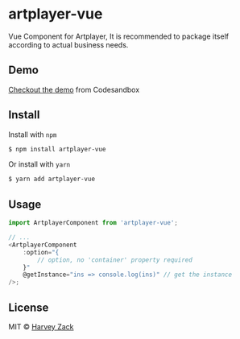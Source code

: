 # artplayer-vue

Vue Component for Artplayer, It is recommended to package itself according to actual business needs.

## Demo

[Checkout the demo](https://codesandbox.io/s/6z76lm109n) from Codesandbox

## Install

Install with `npm`

```bash
$ npm install artplayer-vue
```

Or install with `yarn`

```bash
$ yarn add artplayer-vue
```

## Usage

```js
import ArtplayerComponent from 'artplayer-vue';

// ...
<ArtplayerComponent
    :option="{
        // option, no 'container' property required
    }"
    @getInstance="ins => console.log(ins)" // get the instance
/>;
```

## License

MIT © [Harvey Zack](https://sleepy.im/)
